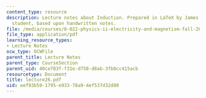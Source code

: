 ```yaml
---
content_type: resource
description: Lecture notes about Induction. Prepared in LaTeX by James Silva, an MIT
  student, based upon handwritten notes.
file: /media/courses/8-022-physics-ii-electricity-and-magnetism-fall-2006/eef93b591795e93378a94ef537d32d80_lecture26.pdf
file_type: application/pdf
learning_resource_types:
- Lecture Notes
ocw_type: OCWFile
parent_title: Lecture Notes
parent_type: CourseSection
parent_uid: 40ce783f-f31e-d750-d8ab-3fb0cc415acb
resourcetype: Document
title: lecture26.pdf
uid: eef93b59-1795-e933-78a9-4ef537d32d80
---
```


